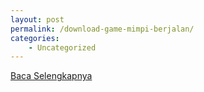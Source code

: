 ```yaml
---
layout: post
permalink: /download-game-mimpi-berjalan/
categories:
    - Uncategorized
---
```


[Baca Selengkapnya](/03)